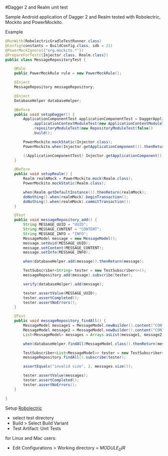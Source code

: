 #Dagger 2 and Realm unit test

Sample Android application of Dagger 2 and Realm tested with Robolectric, Mockito and PowerMockito.

Example
```java
@RunWith(RobolectricGradleTestRunner.class)
@Config(constants = BuildConfig.class, sdk = 21)
@PowerMockIgnore({"org.mockito.*"})
@PrepareForTest({Injector.class, Realm.class})
public class MessageRepositoryTest {

    @Rule
    public PowerMockRule rule = new PowerMockRule();

    @Inject
    MessageRepository messageRepository;

    @Inject
    DatabaseHelper databaseHelper;

    @Before
    public void setupDagger() {
        ApplicationComponentTest applicationComponentTest = DaggerApplicationComponentTest.builder()
            .applicationContextModuleTest(new ApplicationContextModuleTest())
            .repositoryModuleTest(new RepositoryModuleTest(false))
            .build();

        PowerMockito.mockStatic(Injector.class);
        PowerMockito.when(Injector.getApplicationComponent()).thenReturn(applicationComponentTest);

        ((ApplicationComponentTest) Injector.getApplicationComponent()).inject(this);
    }

    @Before
    public void setupRealm() {
        Realm realmMock = PowerMockito.mock(Realm.class);
        PowerMockito.mockStatic(Realm.class);

        when(Realm.getDefaultInstance()).thenReturn(realmMock);
        doNothing().when(realmMock).beginTransaction();
        doNothing().when(realmMock).commitTransaction();
    }

    @Test
    public void messageRepository_add() {
        String MESSAGE_UUID = "UUID";
        String MESSAGE_CONTENT = "CONTENT";
        String MESSAGE_INFO = "INFO";
        MessageModel message = new MessageModel();
        message.setUuid(MESSAGE_UUID);
        message.setContent(MESSAGE_CONTENT);
        message.setInfo(MESSAGE_INFO);

        when(databaseHelper.add(message)).thenReturn(message);

        TestSubscriber<String> tester = new TestSubscriber<>();
        messageRepository.add(message).subscribe(tester);

        verify(databaseHelper).add(message);

        tester.assertValue(MESSAGE_UUID);
        tester.assertCompleted();
        tester.assertNoErrors();
    }

    @Test
    public void messageRepository_findAll() {
        MessageModel message1 = MessageModel.newBuilder().content("CONTENT1").build();
        MessageModel message2 = MessageModel.newBuilder().content("CONTENT2").build();
        List<MessageModel> messages = Arrays.asList(message1, message2);

        when(databaseHelper.findAll(MessageModel.class)).thenReturn(messages);

        TestSubscriber<List<MessageModel>> tester = new TestSubscriber<>();
        messageRepository.findAll().subscribe(tester);

        assertEquals("invalid size", 2, messages.size());

        tester.assertValue(messages);
        tester.assertCompleted();
        tester.assertNoErrors();
    }

}
```

Setup [Robolectric](http://robolectric.org/getting-started/)

- select test directory
- Build > Select Build Variant
- Test Artifact: Unit Tests

for Linux and Mac users:

- Edit Configurations > Working directory = $MODULE_DIR$

<!--
Links/issues

- http://stackoverflow.com/questions/27036933/how-to-set-up-dagger-dependency-injection-from-scratch-in-android-project
- https://stackoverflow.com/questions/26939340/how-do-you-override-a-module-dependency-in-a-unit-test-with-dagger-2-0/29996385#29996385
- https://github.com/robolectric/robolectric/issues/1389
- https://github.com/google/dagger/issues/186#issuecomment-163309550
- https://github.com/google/dagger/issues/110
- https://stackoverflow.com/questions/29969913/creating-test-dependencies-when-using-dagger2
- http://stackoverflow.com/questions/29989245/android-unit-tests-with-dagger-2
- https://stackoverflow.com/questions/26939340/how-do-you-override-a-module-dependency-in-a-unit-test-with-dagger-2-0?lq=1

-->